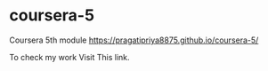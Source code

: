 # coursera-5
Coursera 5th module
https://pragatipriya8875.github.io/coursera-5/

To check my work Visit This link.
